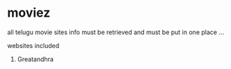 moviez
======

all telugu movie sites info must be retrieved and must be put in one place ... 

websites included 
1) Greatandhra
